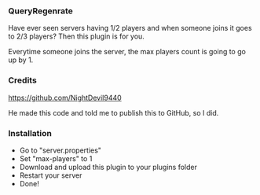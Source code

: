 ### QueryRegenrate
Have ever seen servers having 1/2 players and when someone joins it goes to 2/3 players? Then this plugin is for you.

Everytime someone joins the server, the max players count is going to go up by 1.

### Credits
https://github.com/NightDevil9440

He made this code and told me to publish this to GitHub, so I did.

### Installation
- Go to "server.properties"
- Set "max-players" to 1
- Download and upload this plugin to your plugins folder
- Restart your server
- Done!
